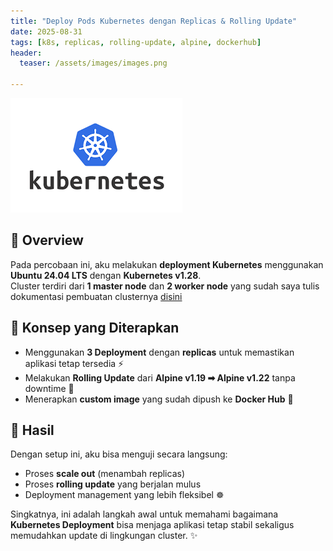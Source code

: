 ```yaml
---
title: "Deploy Pods Kubernetes dengan Replicas & Rolling Update"
date: 2025-08-31
tags: [k8s, replicas, rolling-update, alpine, dockerhub]
header:
  teaser: /assets/images/images.png

---
```

![kubelogo](/assets/images/images.png)


## 🚀 Overview

Pada percobaan ini, aku melakukan **deployment Kubernetes** menggunakan **Ubuntu 24.04 LTS** dengan **Kubernetes v1.28**.  
Cluster terdiri dari **1 master node** dan **2 worker node** yang sudah saya tulis dokumentasi pembuatan clusternya [disini]()

## 🔧 Konsep yang Diterapkan
- Menggunakan **3 Deployment** dengan **replicas** untuk memastikan aplikasi tetap tersedia ⚡  
- Melakukan **Rolling Update** dari **Alpine v1.19 ➡ Alpine v1.22** tanpa downtime 🔄  
- Menerapkan **custom image** yang sudah dipush ke **Docker Hub** 🐳  

## 📌 Hasil
Dengan setup ini, aku bisa menguji secara langsung:
- Proses **scale out** (menambah replicas)  
- Proses **rolling update** yang berjalan mulus  
- Deployment management yang lebih fleksibel ☸️  

Singkatnya, ini adalah langkah awal untuk memahami bagaimana **Kubernetes Deployment** bisa menjaga aplikasi tetap stabil sekaligus memudahkan update di lingkungan cluster. ✨

